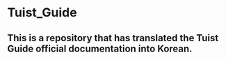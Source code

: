 # Tuist_Guide

## This is a repository that has translated the Tuist Guide official documentation into Korean.
